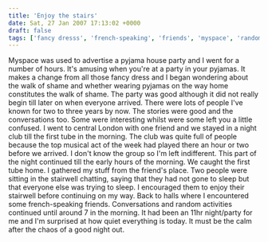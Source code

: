 ```yaml
---
title: 'Enjoy the stairs'
date: Sat, 27 Jan 2007 17:13:02 +0000
draft: false
tags: ['fancy dresss', 'french-speaking', 'friends', 'myspace', 'random', 'student life', 'studies', 'university']
---
```


Myspace was used to advertise a pyjama house party and I went for a number of hours. It's amusing when you're at a party in your pyjamas. It makes a change from all those fancy dress and I began wondering about the walk of shame and whether wearing pyjamas on the way home constitutes the walk of shame. The party was good although it did not really begin till later on when everyone arrived. There were lots of people I've known for two to three years by now. The stories were good and the conversations too. Some were interesting whilst were some left you a little confused. I went to central London with one friend and we stayed in a night club till the first tube in the morning. The club was quite full of people because the top musical act of the week had played there an hour or two before we arrived. I don't know the group so I'm left indifferent. This part of the night continued till the early hours of the morning. We caught the first tube home. I gathered my stuff from the friend's place. Two people were sitting in the stairwell chatting, saying that they had not gone to sleep but that everyone else was trying to sleep. I encouraged them to enjoy their stairwell before continuing on my way. Back to halls where I encountered some french-speaking friends. Conversations and random activities continued until around 7 in the morning. It had been an 11hr night/party for me and I'm surprised at how quiet everything is today. It must be the calm after the chaos of a good night out.